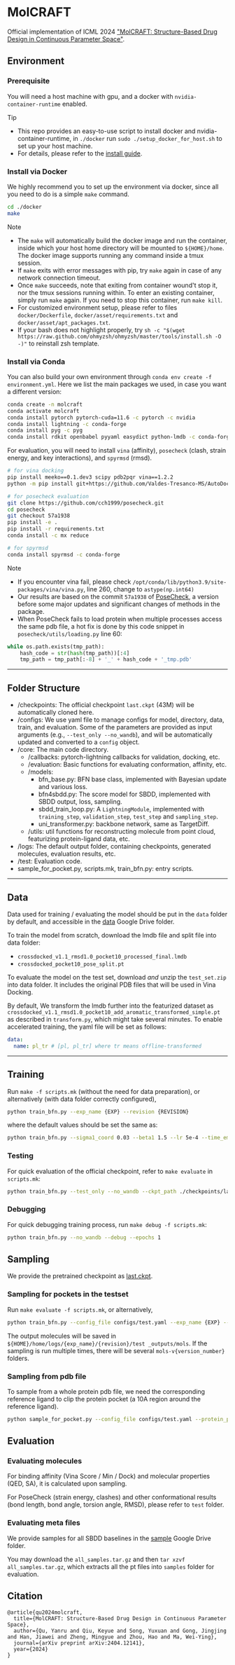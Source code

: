 # MolCRAFT

Official implementation of ICML 2024 ["MolCRAFT: Structure-Based Drug Design in Continuous Parameter Space"](https://arxiv.org/abs/2404.12141).


## Environment

### Prerequisite
You will need a host machine with gpu, and a docker with `nvidia-container-runtime` enabled.

> [!TIP]
> - This repo provides an easy-to-use script to install docker and nvidia-container-runtime, in `./docker` run `sudo ./setup_docker_for_host.sh` to set up your host machine.
> - For details, please refer to the [install guide](https://docs.nvidia.com/datacenter/cloud-native/container-toolkit/latest/install-guide.html).


### Install via Docker
We highly recommend you to set up the environment via docker, since all you need to do is a simple `make` command.
```bash
cd ./docker
make
```

> [!NOTE]
> - The `make` will automatically build the docker image and run the container, inside which your host home directory will be mounted to `${HOME}/home`. The docker image supports running any command inside a tmux session.
> - If `make` exits with error messages with pip, try `make` again in case of any network connection timeout. 
> - Once `make` succeeds, note that exiting from container wound't stop it, nor the tmux sessions running within. To enter an existing container, simply run `make` again. If you need to stop this container, run `make kill`.
> - For customized environment setup, please refer to files `docker/Dockerfile`, `docker/asset/requirements.txt` and `docker/asset/apt_packages.txt`. 
> - If your bash does not highlight properly, try `sh -c "$(wget https://raw.github.com/ohmyzsh/ohmyzsh/master/tools/install.sh -O -)"` to reinstall zsh template.

### Install via Conda

You can also build your own environment through `conda env create -f environment.yml`. Here we list the main packages we used, in case you want a different version:

```bash
conda create -n molcraft
conda activate molcraft
conda install pytorch pytorch-cuda=11.6 -c pytorch -c nvidia
conda install lightning -c conda-forge
conda install pyg -c pyg
conda install rdkit openbabel pyyaml easydict python-lmdb -c conda-forge
```

For evaluation, you will need to install `vina` (affinity), `posecheck` (clash, strain energy, and key interactions), and `spyrmsd` (rmsd).

```bash
# for vina docking
pip install meeko==0.1.dev3 scipy pdb2pqr vina==1.2.2 
python -m pip install git+https://github.com/Valdes-Tresanco-MS/AutoDockTools_py3

# for posecheck evaluation
git clone https://github.com/cch1999/posecheck.git
cd posecheck
git checkout 57a1938
pip install -e .
pip install -r requirements.txt
conda install -c mx reduce

# for spyrmsd
conda install spyrmsd -c conda-forge
```

> [!NOTE]
> - If you encounter vina fail, please check `/opt/conda/lib/python3.9/site-packages/vina/vina.py`, line 260, change to `astype(np.int64)`
> - Our results are based on the commit `57a1938` of [PoseCheck](https://github.com/cch1999/posecheck), a version before some major updates and significant changes of methods in the package.
> - When PoseCheck fails to load protein when multiple processes access the same pdb file, a hot fix is done by this code snippet in `posecheck/utils/loading.py` line 60:
> ``` python
> while os.path.exists(tmp_path):
>     hash_code = str(hash(tmp_path))[:4]
>     tmp_path = tmp_path[:-8] + '_' + hash_code + '_tmp.pdb'
> ```

-----

## Folder Structure

- /checkpoints: The official checkpoint `last.ckpt` (43M) will be automatically cloned here.
- /configs: We use yaml file to manage configs for model, directory, data, train, and evaluation. Some of the parameters are provided as input arguments (e.g., `--test_only --no_wandb`), and will be automatically updated and converted to a `config` object.
- /core: The main code directory.
  - /callbacks: pytorch-lightning callbacks for validation, docking, etc.
  - /evaluation: Basic functions for evaluating conformation, affinity, etc.
  - /models:
    - bfn_base.py: BFN base class, implemented with Bayesian update and various loss.
    - bfn4sbdd.py: The score model for SBDD, implemented with SBDD output, loss, sampling.
    - sbdd_train_loop.py: A `LightningModule`, implemented with `training_step`, `validation_step`, `test_step` and `sampling_step`.
    - uni_transformer.py: backbone network, same as TargetDiff.
  - /utils: util functions for reconstructing molecule from point cloud, featurizing protein-ligand data, etc.
- /logs: The default output folder, containing checkpoints, generated molecules, evaluation results, etc.
- /test: Evaluation code.
- sample_for_pocket.py, scripts.mk, train_bfn.py: entry scripts.

-----
## Data
Data used for training / evaluating the model should be put in the `data` folder by default, and accessible in the [data](https://drive.google.com/drive/folders/16KiwfMGUIk4a6mNU20GnUd0ah-mjNlhC?usp=share_link) Google Drive folder.

To train the model from scratch, download the lmdb file and split file into data folder:
* `crossdocked_v1.1_rmsd1.0_pocket10_processed_final.lmdb`
* `crossdocked_pocket10_pose_split.pt`

To evaluate the model on the test set, download _and_ unzip the `test_set.zip` into data folder. It includes the original PDB files that will be used in Vina Docking.

By default, We transform the lmdb further into the featurized dataset as `crossdocked_v1.1_rmsd1.0_pocket10_add_aromatic_transformed_simple.pt` as described in `transform.py`, which might take several minutes. To enable accelerated training, the yaml file will be set as follows:

```yaml
data:
  name: pl_tr # [pl, pl_tr] where tr means offline-transformed
```

---
## Training
Run `make -f scripts.mk` (without the need for data preparation), or alternatively (with data folder correctly configured),
```bash
python train_bfn.py --exp_name {EXP} --revision {REVISION}
```

where the default values should be set the same as:
```bash
python train_bfn.py --sigma1_coord 0.03 --beta1 1.5 --lr 5e-4 --time_emb_dim 1 --epochs 15 --max_grad_norm Q --destination_prediction True --use_discrete_t True --num_samples 10 --sampling_strategy end_back_pmf
```

### Testing
For quick evaluation of the official checkpoint, refer to `make evaluate` in `scripts.mk`:
```bash
python train_bfn.py --test_only --no_wandb --ckpt_path ./checkpoints/last.ckpt
```

### Debugging
For quick debugging training process, run `make debug -f scripts.mk`:
```bash
python train_bfn.py --no_wandb --debug --epochs 1
```

## Sampling
We provide the pretrained checkpoint as [last.ckpt](https://drive.google.com/file/d/1a1laBFYRNqaMpcS3Id0L0R6XoLEk4gDG/view?usp=share_link). 
### Sampling for pockets in the testset
Run `make evaluate -f scripts.mk`, or alternatively,
```bash
python train_bfn.py --config_file configs/test.yaml --exp_name {EXP} --revision {REVISION} --test_only --num_samples {NUM_MOLS_PER_POCKET} --sample_steps 100
```

The output molecules will be saved in `${HOME}/home/logs/{exp_name}/{revision}/test
_outputs/mols`. If the sampling is run multiple times, there will be several `mols-v{version_number}` folders.

### Sampling from pdb file
To sample from a whole protein pdb file, we need the corresponding reference ligand to clip the protein pocket (a 10A region around the reference ligand).

```bash
python sample_for_pocket.py --config_file configs/test.yaml --protein_path {PDB_ID}_protein.pdb --ligand_path {PDB_ID}_molecule.sdf
```

## Evaluation
### Evaluating molecules
For binding affinity (Vina Score / Min / Dock) and molecular properties (QED, SA), it is calculated upon sampling.

For PoseCheck (strain energy, clashes) and other conformational results (bond length, bond angle, torsion angle, RMSD), please refer to `test` folder.

### Evaluating meta files
We provide samples for all SBDD baselines in the [sample](https://drive.google.com/drive/folders/1A3Mthm9ksbfUnMCe5T2noGsiEV1RfChH?usp=sharing) Google Drive folder.

You may download the `all_samples.tar.gz` and then `tar xzvf all_samples.tar.gz`, which extracts all the pt files into `samples` folder for evaluation.

## Citation

```
@article{qu2024molcraft,
  title={MolCRAFT: Structure-Based Drug Design in Continuous Parameter Space},
  author={Qu, Yanru and Qiu, Keyue and Song, Yuxuan and Gong, Jingjing and Han, Jiawei and Zheng, Mingyue and Zhou, Hao and Ma, Wei-Ying},
  journal={arXiv preprint arXiv:2404.12141},
  year={2024}
}
```